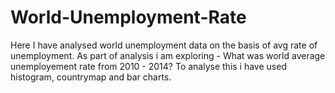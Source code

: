 # World-Unemployment-Rate
Here I have analysed world unemployment data on the basis of avg rate of unemployment. As part of analysis i am exploring -
What was world average unemployement rate from 2010 - 2014?
To analyse this i have used histogram, countrymap and bar charts.
